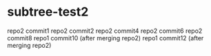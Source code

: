 # subtree-test2

repo2 commit1
repo2 commit2
repo2 commit4
repo2 commit6
repo2 commit8
repo1 commit10 (after merging repo2)
repo1 commit12 (after merging repo2)
